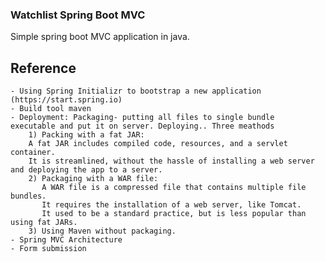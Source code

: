 ### Watchlist Spring Boot MVC
Simple spring boot MVC application in java.

## Reference
    - Using Spring Initializr to bootstrap a new application (https://start.spring.io)
    - Build tool maven
    - Deployment: Packaging- putting all files to single bundle  executable and put it on server. Deploying.. Three meathods
        1) Packing with a fat JAR:
        A fat JAR includes compiled code, resources, and a servlet container.
        It is streamlined, without the hassle of installing a web server and deploying the app to a server. 
        2) Packaging with a WAR file:
           A WAR file is a compressed file that contains multiple file bundles.
           It requires the installation of a web server, like Tomcat. 
           It used to be a standard practice, but is less popular than using fat JARs. 
        3) Using Maven without packaging.
    - Spring MVC Architecture
    - Form submission